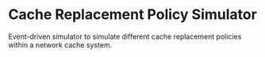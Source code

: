 # Cache Replacement Policy Simulator
Event-driven simulator to simulate different cache replacement policies within a network cache system.

